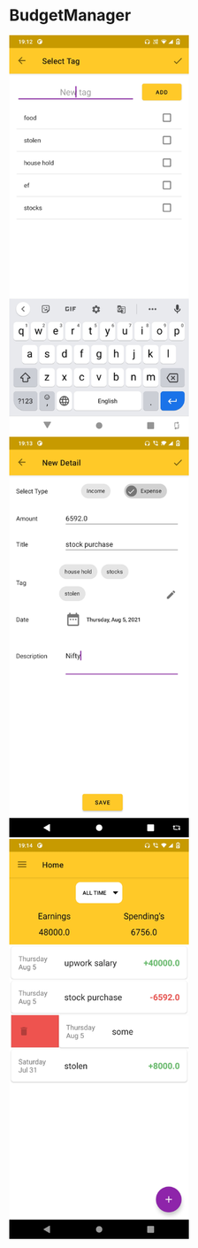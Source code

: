 # BudgetManager
<img src="screenshots/Screenshot_20210926_191230.jpg" width="325"/> <img src="screenshots/Screenshot_20210926_191341.jpg" width="325"/>
<img src="screenshots/Screenshot_20210926_191442.jpg" width="325"/>
